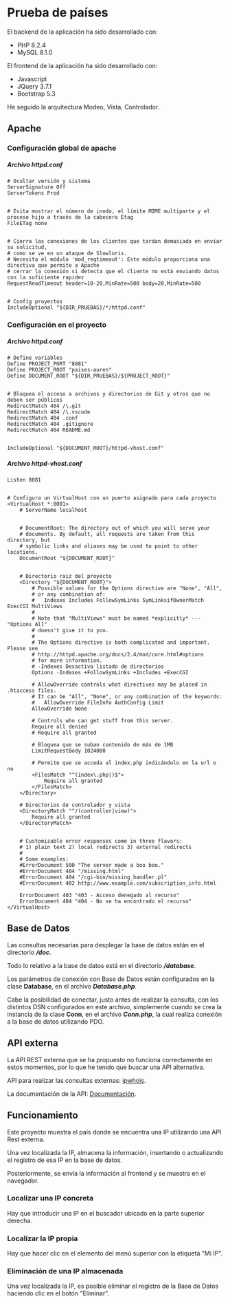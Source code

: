 # Prueba de países

El backend de la aplicación ha sido desarrollado con:

* PHP 8.2.4
* MySQL 8.1.0

El frontend de la aplicación ha sido desarrollado con:

* Javascript
* JQuery 3.7.1
* Bootstrap 5.3

He seguido la arquitectura Modeo, Vista, Controlador.

## Apache

### Configuración global de apache

##### Archivo httpd.conf

```plaintext
# Ocultar versión y sistema
ServerSignature Off
ServerTokens Prod


# Evita mostrar el número de inodo, el límite MIME multiparte y el proceso hijo a través de la cabecera Etag
FileETag none


# Cierra las conexiones de los clientes que tardan demasiado en enviar su solicitud, 
# como se ve en un ataque de Slowloris. 
# Necesita el módulo 'mod_reqtimeout': Este módulo proporciona una directiva que permite a Apache
# cerrar la conexión si detecta que el cliente no está enviando datos con la suficiente rapidez
RequestReadTimeout header=10-20,MinRate=500 body=20,MinRate=500


# Config proyectos
IncludeOptional "${DIR_PRUEBAS}/*/httpd.conf"
```

### Configuración en el proyecto

##### Archivo httpd.conf

```plaintext
# Define variables
Define PROJECT_PORT "8081"
Define PROJECT_ROOT "paises-auren"
Define DOCUMENT_ROOT "${DIR_PRUEBAS}/${PROJECT_ROOT}"


# Bloquea el acceso a archivos y directorios de Git y otros que no deben ser públicos
RedirectMatch 404 /\.git
RedirectMatch 404 /\.vscode
RedirectMatch 404 .conf
RedirectMatch 404 .gitignore
RedirectMatch 404 README.md


IncludeOptional "${DOCUMENT_ROOT}/httpd-vhost.conf"
```

##### Archivo httpd-vhost.conf

```plaintext
Listen 8081


# Configura un VirtualHost con un puerto asignado para cada proyecto
<VirtualHost *:8081>
    # ServerName localhost


    # DocumentRoot: The directory out of which you will serve your
    # documents. By default, all requests are taken from this directory, but
    # symbolic links and aliases may be used to point to other locations.
    DocumentRoot "${DOCUMENT_ROOT}"


    # Directorio raiz del proyecto
    <Directory "${DOCUMENT_ROOT}">
        # Possible values for the Options directive are "None", "All",
        # or any combination of:
        #   Indexes Includes FollowSymLinks SymLinksifOwnerMatch ExecCGI MultiViews
        #
        # Note that "MultiViews" must be named *explicitly* --- "Options All"
        # doesn't give it to you.
        #
        # The Options directive is both complicated and important.  Please see
        # http://httpd.apache.org/docs/2.4/mod/core.html#options
        # for more information.
        # -Indexes Desactiva listado de directorios
        Options -Indexes +FollowSymLinks +Includes +ExecCGI

        # AllowOverride controls what directives may be placed in .htaccess files.
        # It can be "All", "None", or any combination of the keywords:
        #   AllowOverride FileInfo AuthConfig Limit
        AllowOverride None

        # Controls who can get stuff from this server.
        Require all denied
        # Require all granted

        # Bloquea que se suban contenido de más de 1MB
        LimitRequestBody 1024000

        # Permite que se acceda al index.php indicándolo en la url o no
        <FilesMatch "^(index\.php|)$">
            Require all granted
        </FilesMatch>
    </Directory>

    # Directorios de controlador y vista
    <DirectoryMatch "^/(controller|view)">
        Require all granted
    </DirectoryMatch>


    # Customizable error responses come in three flavors:
    # 1) plain text 2) local redirects 3) external redirects
    #
    # Some examples:
    #ErrorDocument 500 "The server made a boo boo."
    #ErrorDocument 404 "/missing.html"
    #ErrorDocument 404 "/cgi-bin/missing_handler.pl"
    #ErrorDocument 402 http://www.example.com/subscription_info.html

    ErrorDocument 403 "403 - Acceso denegado al recurso"
    ErrorDocument 404 "404 - No se ha encontrado el recurso"
</VirtualHost>
```

## Base de Datos

Las consultas necesarias para desplegar la base de datos están en el directorio ***/doc***.

Todo lo relativo a la base de datos está en el directorio ***/database***.

Los parámetros de conexión con Base de Datos están configurados en la clase **Database**, en el archivo ***Database.php***.

Cabe la posibilidad de conectar, justo antes de realizar la consulta, con los distintos DSN configurados en este archivo, simplemente cuando se crea la instancia de la clase **Conn**, en el archivo *****Conn.php*****, la cual realiza conexión a la base de datos utilizando PDO.

## API externa

La API REST externa que se ha propuesto no funciona correctamente en estos momentos, por lo que he tenido que buscar una API alternativa.

API para realizar las consultas externas: [ipwhois](https://ipwho.is).

La documentación de la API: [Documentación](https://ipwhois.io/documentation).

## Funcionamiento

Este proyecto muestra el país donde se encuentra una IP utilizando una API Rest externa.

Una vez localizada la IP, almacena la información, insertando o actualizando el registro de esa IP en la base de datos.

Posteriormente, se envía la información al frontend y se muestra en el navegador.

### Localizar una IP concreta

Hay que introducir una IP en el buscador ubicado en la parte superior derecha.

### Localizar la IP propia

Hay que hacer clic en el elemento del menú superior con la etiqueta "Mi IP".

### Eliminación de una IP almacenada

Una vez localizada la IP, es posible eliminar el registro de la Base de Datos haciendo clic en el botón "Eliminar".
